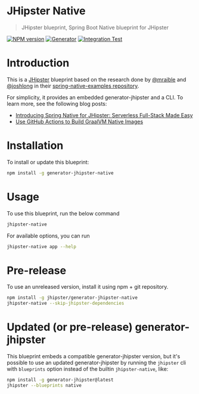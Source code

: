 # JHipster Native

> JHipster blueprint, Spring Boot Native blueprint for JHipster

[![NPM version][npm-image]][npm-url]
[![Generator][github-generator-image]][github-generator-url]
[![Integration Test][github-integration-image]][github-integration-url]

# Introduction

This is a [JHipster](https://www.jhipster.tech/) blueprint based on the research done by [@mraible](https://github.com/mraible) and [@joshlong](https://github.com/joshlong) in their [spring-native-examples repository](https://github.com/mraible/spring-native-examples).

For simplicity, it provides an embedded generator-jhipster and a CLI. To learn more, see the following blog posts:

- [Introducing Spring Native for JHipster: Serverless Full-Stack Made Easy](https://developer.okta.com/blog/2022/03/03/spring-native-jhipster)
- [Use GitHub Actions to Build GraalVM Native Images](https://developer.okta.com/blog/2022/04/22/github-actions-graalvm)

# Installation

To install or update this blueprint:

```bash
npm install -g generator-jhipster-native
```

# Usage

To use this blueprint, run the below command

```bash
jhipster-native
```

For available options, you can run

```bash
jhipster-native app --help
```

# Pre-release

To use an unreleased version, install it using npm + git repository.

```bash
npm install -g jhipster/generator-jhipster-native
jhipster-native --skip-jhipster-dependencies
```

# Updated (or pre-release) generator-jhipster

This blueprint embeds a compatible generator-jhipster version, but it's possible to use an updated generator-jhipster by running the `jhipster` cli with `blueprints` option instead of the builtin `jhipster-native`, like:

```bash
npm install -g generator-jhipster@latest
jhipster --blueprints native
```

[npm-image]: https://img.shields.io/npm/v/generator-jhipster-native.svg
[npm-url]: https://npmjs.org/package/generator-jhipster-native
[github-generator-image]: https://github.com/jhipster/generator-jhipster-native/actions/workflows/generator.yml/badge.svg
[github-generator-url]: https://github.com/jhipster/generator-jhipster-native/actions/workflows/generator.yml
[github-integration-image]: https://github.com/jhipster/generator-jhipster-native/actions/workflows/jdl.yml/badge.svg
[github-integration-url]: https://github.com/jhipster/generator-jhipster-native/actions/workflows/jdl.yml
